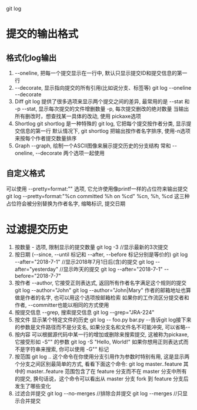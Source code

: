 git log

# 提交的输出格式

## 格式化log输出
1. --oneline, 把每一个提交显示在一行中, 默认只显示提交ID和提交信息的第一行
2. --decorate, 显示指向提交的所有引用(比如说分支、标签等)
git log --oneline --decorate
3. Diff
git log 提供了很多选项来显示两个提交之间的差异, 最常用的是 --stat 和 -p
--stat, 显示每次提交的文件增删数量
-p, 每次提交删改的绝对数量
当输出所有删改时，想查找某一具体的改动, 使用 pickaxe选项
4. Shortlog
git shortlog 是一种特殊的 git log, 它把每个提交按作者分类, 显示提交信息的第一行
默认情况下, git shortlog 把输出按作者名字排序, 使用-n选项来按每个作者提交数量排序
5. Graph
--graph, 绘制一个ASCII图像来展示提交历史的分支结构
常和 --oneline, --decorate 两个选项一起使用

## 自定义格式
可以使用 --pretty=format:"<string>" 选项, 它允许使用像printf一样的占位符来输出提交
git log --pretty=format:"%cn committed %h on %cd"
%cn, %h, %cd 这三种占位符会被分别替换为作者名字, 缩略标识, 提交日期


# 过滤提交历史

1. 按数量
-<n> 选项, 限制显示的提交数量
git log -3  //显示最新的3次提交
2. 按日期 (--since, --until 标记和 --after, --before 标记分别是等价的)
git log --after="2018-7-1"  //显示2018年7月1日后(含)的提交
git log --after="yesterday"  //显示昨天的提交
git log --after="2018-7-1" --before="2018-7-7"
3. 按作者
--author, 它接受正则表达式, 返回所有作者名字满足这个规则的提交
git log --author="John"
git log --author="John\|Mary"
作者的邮箱地址也算做是作者的名字, 也可以用这个选项按邮箱检索
如果你的工作流区分提交者和作者, --committer也能以相同的方式使用
4. 按提交信息
--grep, 搜索提交信息
git log --grep="JRA-224"
5. 按文件
显示某个特定文件的历史
git log -- foo.py bar.py
--告诉git log接下来的参数是文件路径而不是分支名, 如果分支名和文件名不可能冲突, 可以省略--
6. 按内容
可以根据源代码中某一行的增加或删除来搜索提交, 这被称为pickaxe, 它接受形如 -S"<string>" 的参数
git log -S "Hello, World!"
如果你想用正则表达式而不是字符串来搜索, 你可以使用 -G"<regex>" 标记
7. 按范围
git log <since>..<until>
这个命令在你使用分支引用作为参数时特别有用, 这是显示两个分支之间区别最简单的方式, 看看下面这个命令:
git log master..feature
其中的 master..feature 范围包含了在 feature 分支而不在 master 分支中所有的提交, 换句话说，这个命令可以看出从 master 分支 fork 到 feature 分支后发生了哪些变化
8. 过滤合并提交
git log --no-merges  //排除合并提交
git log --merges  //只显示合并提交


